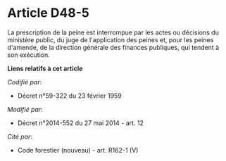 # Article D48-5

La prescription de la peine est interrompue par les actes ou décisions du ministère public, du juge de l'application des
peines et, pour les peines d'amende, de la direction générale des finances publiques, qui tendent à son exécution.

**Liens relatifs à cet article**

_Codifié par_:

  - Décret n°59-322 du 23 février 1959

_Modifié par_:

  - Décret n°2014-552 du 27 mai 2014 - art. 12

_Cité par_:

  - Code forestier (nouveau) - art. R162-1 (V)
